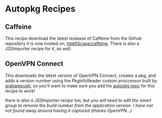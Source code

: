 # Autopkg Recipes

## Caffeine
This recipe download the latest reslease of Caffeine from the Github repository it is now hosted on, [IntelliScape/caffeine](https://github.com/IntelliScape/caffeine). There is also a JSSImporter recipe for it, as well.

## OpenVPN Connect
This downloads the latest version of OpenVPN Connect, creates a pkg, and adds a version number using the PkgInfoReader custom proccessor built by [grahampugh](http://github.com/grahampugh), so you'll want to make sure you add his [autopkg repo](https://github.com/autopkg/grahampugh-recipes) for this recipe to work!

*there is also a JSSImporter recipe too, but you will need to edit the smart group to remove the build number from the application version. I have not not found away around having it captured (thanks OpenVPN...)*
